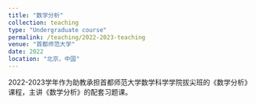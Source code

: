 ```yaml
---
title: "数学分析"
collection: teaching
type: "Undergraduate course"
permalink: /teaching/2022-2023-teaching
venue: "首都师范大学"
date: 2022
location: "北京，中国"
---
```


2022-2023学年作为助教承担首都师范大学数学科学学院拔尖班的《数学分析》课程，主讲《数学分析》的配套习题课。